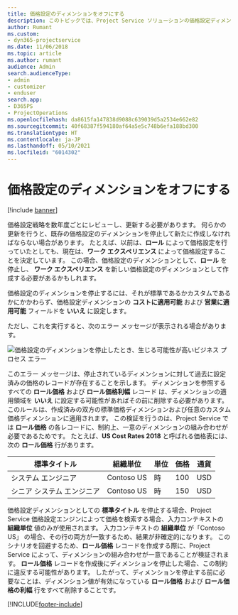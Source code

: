 ```yaml
---
title: 価格設定のディメンションをオフにする
description: このトピックでは、Project Service ソリューションの価格設定ディメンションを設定する方法を説明します。
author: Rumant
ms.custom:
- dyn365-projectservice
ms.date: 11/06/2018
ms.topic: article
ms.author: rumant
audience: Admin
search.audienceType:
- admin
- customizer
- enduser
search.app:
- D365PS
- ProjectOperations
ms.openlocfilehash: da8615fa147838d9088c639039d5a2534e662e82
ms.sourcegitcommit: 40f68387f594180af64a5e5c748b6efa188bd300
ms.translationtype: HT
ms.contentlocale: ja-JP
ms.lasthandoff: 05/10/2021
ms.locfileid: "6014302"
---
```

# <a name="turn-off-a-pricing-dimension"></a>価格設定のディメンションをオフにする

[!include [banner](../includes/psa-now-project-operations.md)]

価格設定戦略を数年度ごとにレビューし、更新する必要があります。 何らかの更新を行うと、既存の価格設定のディメンションを停止して新たに作成しなければならない場合があります。 たとえば、以前は、**ロール** によって価格設定を行っていたとしても、現在は、**ワーク エクスペリエンス** によって価格設定することを決定しています。 この場合、価格設定のディメンションとして、**ロール** を停止し、 **ワーク エクスペリエンス** を新しい価格設定のディメンションとして作成する必要があるかもしれます。 

価格設定のディメンションを停止するには、それが標準であるかカスタムであるかにかかわらず、価格設定ディメンションの **コストに適用可能** および **営業に適用可能** フィールドを **いいえ** に設定します。

ただし、これを実行すると、次のエラー メッセージが表示される場合があります。

![価格設定のディメンションを停止したとき、生じる可能性が高いビジネス プロセス エラー](media/Business-Process-Error.png)


このエラー メッセージは、停止されているディメンションに対して過去に設定済みの価格のレコードが存在することを示します。 ディメンションを参照するすべての **ロール価格** および **ロール価格利幅** レコード は、ディメンションの適用領域を **いいえ** に設定する可能性があればその前に削除する必要があります。 このルールは、作成済みの双方の標準価格ディメンションおよび任意のカスタム価格ディメンションに適用されます。 この検証を行うのは、Project Service では **ロール価格** の各レコードに、制約上、一意のディメンションの組み合わせが必要であるためです。 たとえば、**US Cost Rates 2018** と呼ばれる価格表には、次の **ロール価格** 行があります。 

| 標準タイトル         | 組織単位    |単位   |価格  |通貨  |
| -----------------------|-------------|-------|-------|----------|
| システム エンジニア|Contoso US|時| 100|USD|
| シニア システム エンジニア|Contoso US|時| 150| USD|


価格設定ディメンションとしての **標準タイトル** を停止する場合、Project Service 価格設定エンジンによって価格を検索する場合、入力コンテキストの **組織単位** 値のみが使用されます。 入力コンテキストの **組織単位** が「Contoso US」 の場合、その行の両方が一致するため、結果が非確定的になります。 このシナリオを回避するため、**ロール価格** レコードを作成する際に、Project Service によって、ディメンションの組み合わせが一意であることが検証されます。 **ロール価格** レコードを作成後にディメンションを停止した場合、この制約に違反する可能性があります。 したがって、ディメンションを停止する前に必要なことは、ディメンション値が有効になっている **ロール価格** および **ロール価格の利幅** 行をすべて削除することです。



[!INCLUDE[footer-include](../includes/footer-banner.md)]